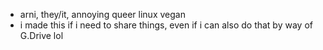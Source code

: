 - arni, they/it, annoying queer linux vegan
- i made this if i need to share things, even if i can also do that by way of G.Drive lol
